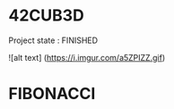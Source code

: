 # 42CUB3D

Project state : FINISHED


 ![alt text] (https://i.imgur.com/a5ZPIZZ.gif)




# FIBONACCI
